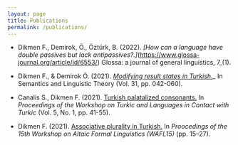 ```yaml
---
layout: page
title: Publications
permalink: /publications/
---
```


- Dikmen F., Demirok, Ö., Öztürk, B. (2022). _[How can a language have double passives but lack antipassives?.]_(https://www.glossa-journal.org/article/id/6553/) Glossa: a journal of general linguistics, 7_(1).

- Dikmen F., & Demirok Ö. (2021). [_Modifying result states in Turkish._](https://journals.linguisticsociety.org/proceedings/index.php/SALT/article/view/31.003)_ In Semantics and Linguistic Theory (Vol. 31, pp. 042-060).

- Canalis S., Dikmen F. (2021). [Turkish palatalized consonants.](https://journals.linguisticsociety.org/proceedings/index.php/tu/article/view/4781) In _Proceedings of the Workshop on Turkic and Languages in Contact with Turkic_ (Vol. 5, No. 1, pp. 41-55).

- Dikmen F. (2021). [Associative plurality in Turkish.](https://furkandikmen.com/assets/publications/Associative_plurality_in_Turkish.pdf) In _Proocedings of the 15th Workshop on Altaic Formal Linguistics (WAFL15)_ (pp. 15–27).
